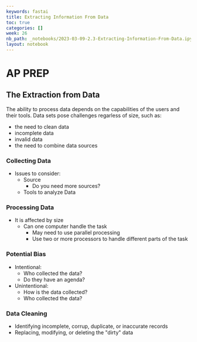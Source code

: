 ```yaml
---
keywords: fastai
title: Extracting Information From Data
toc: true
categories: []
week: 26
nb_path: _notebooks/2023-03-09-2.3-Extracting-Information-From-Data.ipynb
layout: notebook
---
```


<!--
#################################################
### THIS FILE WAS AUTOGENERATED! DO NOT EDIT! ###
#################################################
# file to edit: _notebooks/2023-03-09-2.3-Extracting-Information-From-Data.ipynb
-->

<div class="container" id="notebook-container">
        
<div class="cell border-box-sizing text_cell rendered"><div class="inner_cell">
<div class="text_cell_render border-box-sizing rendered_html">
<h1 id="AP-PREP">AP PREP<a class="anchor-link" href="#AP-PREP"> </a></h1><h2 id="The-Extraction-from-Data">The Extraction from Data<a class="anchor-link" href="#The-Extraction-from-Data"> </a></h2><p>The ability to process data depends on the capabilities of the users and their tools. Data sets pose challenges regarless of size, such as:</p>
<ul>
<li>the need to clean data</li>
<li>incomplete data</li>
<li>invalid data</li>
<li>the need to combine data sources</li>
</ul>
<h3 id="Collecting-Data">Collecting Data<a class="anchor-link" href="#Collecting-Data"> </a></h3><ul>
<li>Issues to consider:<ul>
<li>Source<ul>
<li>Do you need more sources?</li>
</ul>
</li>
<li>Tools to analyze Data</li>
</ul>
</li>
</ul>
<h3 id="Processing-Data">Processing Data<a class="anchor-link" href="#Processing-Data"> </a></h3><ul>
<li>It is affected by size<ul>
<li>Can one computer handle the task<ul>
<li>May need to use parallel processing</li>
<li>Use two or more processors to handle different parts of the task</li>
</ul>
</li>
</ul>
</li>
</ul>
<h3 id="Potential-Bias">Potential Bias<a class="anchor-link" href="#Potential-Bias"> </a></h3><ul>
<li>Intentional: <ul>
<li>Who collected the data?</li>
<li>Do they have an agenda?</li>
</ul>
</li>
<li>Unintentional:<ul>
<li>How is the data collected?</li>
<li>Who collected the data?</li>
</ul>
</li>
</ul>
<h3 id="Data-Cleaning">Data Cleaning<a class="anchor-link" href="#Data-Cleaning"> </a></h3><ul>
<li>Identifying incomplete, corrup, duplicate, or inaccurate records</li>
<li>Replacing, modifying, or deleting the "dirty" data</li>
</ul>

</div>
</div>
</div>
</div>
 

